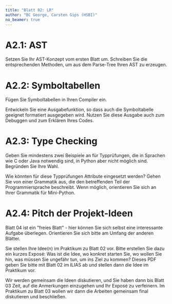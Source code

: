 ```yaml
---
title: "Blatt 02: LR"
author: "BC George, Carsten Gips (HSBI)"
no_beamer: true
---
```


<!--  pandoc -s -f markdown -t markdown+smart-grid_tables-multiline_tables-simple_tables --columns=94  sheet02.md  -o xxx.md  -->


# A2.1: AST

Setzen Sie Ihr AST-Konzept vom ersten Blatt um. Schreiben Sie die entsprechenden
Methoden, um aus dem Parse-Tree Ihren AST zu erzeugen.


# A2.2: Symboltabellen

Fügen Sie Symboltabellen in Ihren Compiler ein.

Entwickeln Sie eine Ausgabefunktion, so dass auch die Symboltabelle geeignet
formatiert ausgegeben wird. Nutzen Sie diese Ausgabe auch zum Debuggen und
zum Erklären Ihres Codes.


# A2.3: Type Checking

Geben Sie mindestens zwei Beispiele an für Typprüfungen, die in Sprachen wie
C oder Java notwendig sind, in Python aber nicht möglich sind. Begründen Sie
Ihre Wahl.

Wie könnten für diese Typprüfungen Attribute eingesetzt werden? Gehen Sie von
einer Grammatik aus, die den betreffenden Teil der Programmiersprache beschreibt.
Wenn möglich, orientieren Sie sich an Ihrer Grammatik für Mini-Python.


# A2.4: Pitch der Projekt-Ideen

Blatt 04 ist ein "freies Blatt" - hier können Sie sich selbst eine interessante
Aufgabe überlegen. Orientieren Sie sich bitte am Umfang der anderen Blätter.

Sie stellen Ihre Idee(n) im Praktikum zu Blatt 02 vor. Bitte erstellen Sie dazu
ein kurzes Exposé: Was ist die Idee, wo konkret starten Sie, wo wollen Sie hin,
was müssen Sie ungefähr tun, um ins Ziel zu kommen? Dieses PDF geben Sie bitte
mit Blatt 02 im ILIAS ab und stellen dann die Idee im Praktikum vor.

Wir werden gemeinsam die Ideen diskutieren, und Sie haben dann bis Blatt 03 Zeit,
auf die Anmerkungen einzugehen und Ihr Exposé zu verfeinern. Im Praktikum zu
Blatt 03 wollen wir dann die Arbeiten gemeinsam final diskutieren und beschließen.
